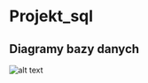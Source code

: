 # Projekt_sql

## Diagramy bazy danych

![alt text](https://github.com/wikk2207/Projekt_sql/blob/master/mysql/diagram.png)
